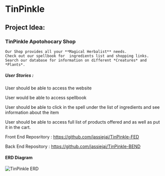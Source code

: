 # TinPinkle

## Project Idea: 

###  TinPinkle Apotohocary Shop 
    Our Shop provides all your **Magical Herbalist** needs. 
    Check out our spellbook for  ingredients list and shopping links.
    Search our database for information on different *Creatures* and *Plants*.
    

##### User Stories :

User should be able to access the website

User would be able to access spellbook

User should be able to click in the spell under the list of ingredients and see information about the item 

User should be able to access full list of products offered and as well as put it in the cart. 



Front End Reposritory : https://github.com/jassiejai/TinPinkle-FED

Back End Repository : https://github.com/jassiejai/TinPinkle-BEND


#### ERD Diagram

![TinPinkle ERD](https://user-images.githubusercontent.com/44285465/155377585-8ad9d833-9ed1-46a9-b50e-3e905a9ef25b.png)
